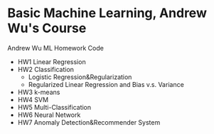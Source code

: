 # Basic Machine Learning, Andrew Wu's Course
Andrew Wu ML Homework Code

- HW1 Linear Regression
- HW2 Classification
  - Logistic Regression&Regularization
  - Regularized Linear Regression and Bias v.s. Variance
- HW3 k-means
- HW4 SVM
- HW5 Multi-Classification
- HW6 Neural Network
- HW7 Anomaly Detection&Recommender System
